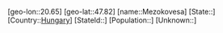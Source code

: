 ﻿---
location: [47.82,20.65]
type: City
tags:
- geo/City


SpocWebEntityId: 32455
isDeleted: false
confidential: public

---
[geo-lon::20.65]
[geo-lat::47.82]
[name::Mezokovesa]
[State::]
[Country::[Hungary](geo/Continent/Europe/Hungary.md)]
[StateId::]
[Population::]
[Unknown::]

